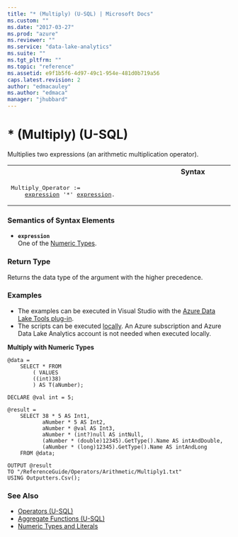```yaml
---
title: "* (Multiply) (U-SQL) | Microsoft Docs"
ms.custom: ""
ms.date: "2017-03-27"
ms.prod: "azure"
ms.reviewer: ""
ms.service: "data-lake-analytics"
ms.suite: ""
ms.tgt_pltfrm: ""
ms.topic: "reference"
ms.assetid: e9f1b5f6-4d97-49c1-954e-481d0b719a56
caps.latest.revision: 2
author: "edmacauley"
ms.author: "edmaca"
manager: "jhubbard"
---
```

# * (Multiply) (U-SQL)
Multiplies two expressions (an arithmetic multiplication operator). 

<table><th>Syntax</th><tr><td><pre>
Multiply_Operator :=                                                                                     
    <a href="#expr">expression</a> '*' <a href="#expr">expression</a>.
</pre></td></tr></table>

  
### Semantics of Syntax Elements    
-   <a name="expr"></a>**`expression`**  
One of the [Numeric Types](numeric-types-and-literals.md).

### Return Type
Returns the data type of the argument with the higher precedence.


### Examples  
- The examples can be executed in Visual Studio with the [Azure Data Lake Tools plug-in](https://www.microsoft.com/download/details.aspx?id=49504).  
- The scripts can be executed [locally](https://docs.microsoft.com/azure/data-lake-analytics/data-lake-analytics-data-lake-tools-get-started#run-u-sql-locally).  An Azure subscription and Azure Data Lake Analytics account is not needed when executed locally.

**Multiply with Numeric Types**  
```
@data = 
    SELECT * FROM 
        ( VALUES
        ((int)38)
        ) AS T(aNumber);

DECLARE @val int = 5;

@result =
    SELECT 38 * 5 AS Int1,
           aNumber * 5 AS Int2,
           aNumber * @val AS Int3,
           aNumber * (int?)null AS intNull,
           (aNumber * (double)12345).GetType().Name AS intAndDouble,
           (aNumber * (long)12345).GetType().Name AS intAndLong
    FROM @data;

OUTPUT @result
TO "/ReferenceGuide/Operators/Arithmetic/Multiply1.txt"
USING Outputters.Csv();
```

### See Also
* [Operators (U-SQL)](operators-u-sql.md)
* [Aggregate Functions (U-SQL)](aggregate-functions-u-sql.md)
* [Numeric Types and Literals](numeric-types-and-literals.md)




